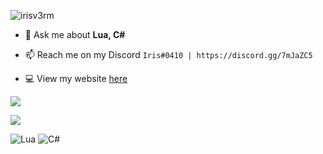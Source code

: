 <p align="left"> <img src="https://komarev.com/ghpvc/?username=irisv3rm&label=Profile%20views&color=0e75b6&style=flat" alt="irisv3rm" /> </p>

- 💬 Ask me about **Lua, C#**

- 📫 Reach me on my Discord `Iris#0410 | https://discord.gg/7mJaZC5`

- 💻 View my website [here](https://irisapp.ca)


<p><img align="center" src="https://github-readme-stats.vercel.app/api/top-langs/?username=IrisV3rm&layout=compact&theme=dark"" <a/></p>
<p><img align="center" src="https://github-readme-stats.vercel.app/api?username=IrisV3rm&show_icons=true&theme=dark"" /></p>

![Lua](https://img.shields.io/badge/lua-%232C2D72.svg?style=for-the-badge&logo=lua&logoColor=white)
![C#](https://img.shields.io/badge/c%23-%23239120.svg?style=for-the-badge&logo=c-sharp&logoColor=white)
